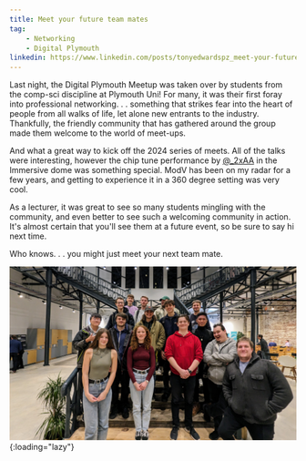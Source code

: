 ```yaml
---
title: Meet your future team mates
tag:
    - Networking
    - Digital Plymouth
linkedin: https://www.linkedin.com/posts/tonyedwardspz_meet-your-future-team-mates-last-night-activity-7171897355598839808-0y4u
---
```


Last night, the Digital Plymouth Meetup was taken over by students from the comp-sci discipline at Plymouth Uni! For many, it was their first foray into professional networking. . . something that strikes fear into the heart of people from all walks of life, let alone new entrants to the industry. Thankfully, the friendly community that has gathered around the group made them welcome to the world of meet-ups. 

And what a great way to kick off the 2024 series of meets. All of the talks were interesting, however the chip tune performance by [@_2xAA](https://x.com/_2xAA) in the Immersive dome was something special. ModV has been on my radar for a few years, and getting to experience it in a 360 degree setting was very cool.

As a lecturer, it was great to see so many students mingling with the community, and even better to see such a welcoming community in action. It's almost certain that you'll see them at a future event, so be sure to say hi next time.

Who knows. . . you might just meet your next team mate.

![Students go networking at Digital Plymouth](/assets/images/2024/digital-plymouth-march-24.jpg "Comp-sci students go networking at Digital Plymouth"){:loading="lazy"}

